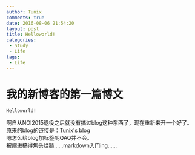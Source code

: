 ```yaml
---
author: Tunix  
comments: true  
date: 2016-08-06 21:54:20  
layout: post  
title: Helloworld!
categories:
 - Study
 - Life
tags:
 - Life
---
```

# 我的新博客的第一篇博文
  `Helloworld!`

  啊自从NOI2015退役之后就没有搞过blog这种东西了，现在重新来开一个好了。  
  原来的blog的链接是：[Tunix's blog](http://cnblogs.com/Tunix)  
  嗯怎么给blog加标签呢QAQ并不会。  
  被缩进搞得焦头烂额……markdown入门ing……
